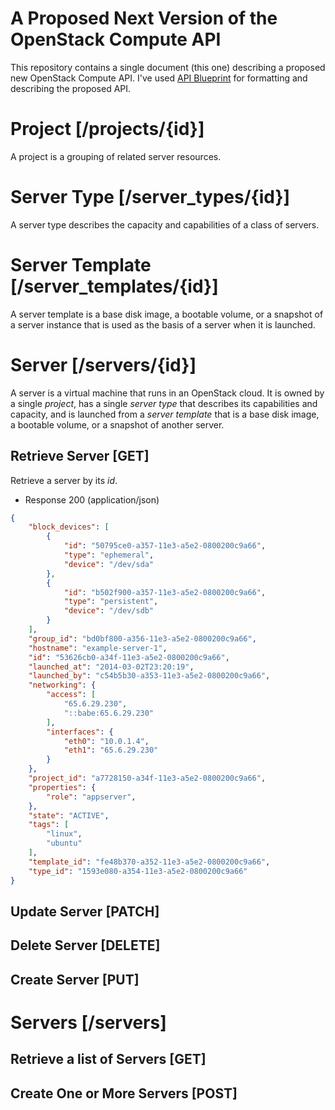 # A Proposed Next Version of the OpenStack Compute API

This repository contains a single document (this one) describing a proposed new
OpenStack Compute API. I've used [API Blueprint](http://apiblueprint.org/)
for formatting and describing the proposed API.

# Project [/projects/{id}]

A project is a grouping of related server resources.

# Server Type [/server\_types/{id}]

A server type describes the capacity and capabilities of a class of servers.

# Server Template [/server\_templates/{id}]

A server template is a base disk image, a bootable volume, or a snapshot of
a server instance that is used as the basis of a server when it is launched.

# Server [/servers/{id}]

A server is a virtual machine that runs in an OpenStack cloud. It is owned by
a single *project*, has a single *server type* that describes its capabilities
and capacity, and is launched from a *server template* that is a base disk
image, a bootable volume, or a snapshot of another server.

## Retrieve Server [GET]

Retrieve a server by its *id*.

+ Response 200 (application/json)

```json
{
    "block_devices": [
        {
            "id": "50795ce0-a357-11e3-a5e2-0800200c9a66",
            "type": "ephemeral",
            "device": "/dev/sda"
        },
        {
            "id": "b502f900-a357-11e3-a5e2-0800200c9a66",
            "type": "persistent",
            "device": "/dev/sdb"
        }
    ],
    "group_id": "bd0bf800-a356-11e3-a5e2-0800200c9a66",
    "hostname": "example-server-1",
    "id": "53626cb0-a34f-11e3-a5e2-0800200c9a66",
    "launched_at": "2014-03-02T23:20:19",
    "launched_by": "c54b5b30-a353-11e3-a5e2-0800200c9a66",
    "networking": {
        "access": [
            "65.6.29.230",
            "::babe:65.6.29.230"
        ],
        "interfaces": {
            "eth0": "10.0.1.4",
            "eth1": "65.6.29.230"
        }
    },
    "project_id": "a7728150-a34f-11e3-a5e2-0800200c9a66",
    "properties": {
        "role": "appserver",
    },
    "state": "ACTIVE",
    "tags": [
        "linux",
        "ubuntu"
    ],
    "template_id": "fe48b370-a352-11e3-a5e2-0800200c9a66",
    "type_id": "1593e080-a354-11e3-a5e2-0800200c9a66"
}
```

## Update Server [PATCH]

## Delete Server [DELETE]

## Create Server [PUT]

# Servers [/servers]

## Retrieve a list of Servers [GET]

## Create One or More Servers [POST]
